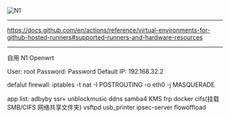 ![N1](https://github.com/mingxiaoyu/N1Openwrt/workflows/N1/badge.svg)

--------------------
https://docs.github.com/en/actions/reference/virtual-environments-for-github-hosted-runners#supported-runners-and-hardware-resources

--------------------
自用 N1 Openwrt

User: root
Password: Password
Default IP: 192.168.32.2

defalut firewall: iptables -t nat -I POSTROUTING -o eth0 -j MASQUERADE

app list:
 adbyby
 ssr+
 unblockmusic
 ddns
 samba4
 KMS 
 frp
 docker
 cifs(挂载 SMB/CIFS 网络共享文件夹)
 vsftpd
 usb_printer
 ipsec-server
 flowoffload
 
 
 
